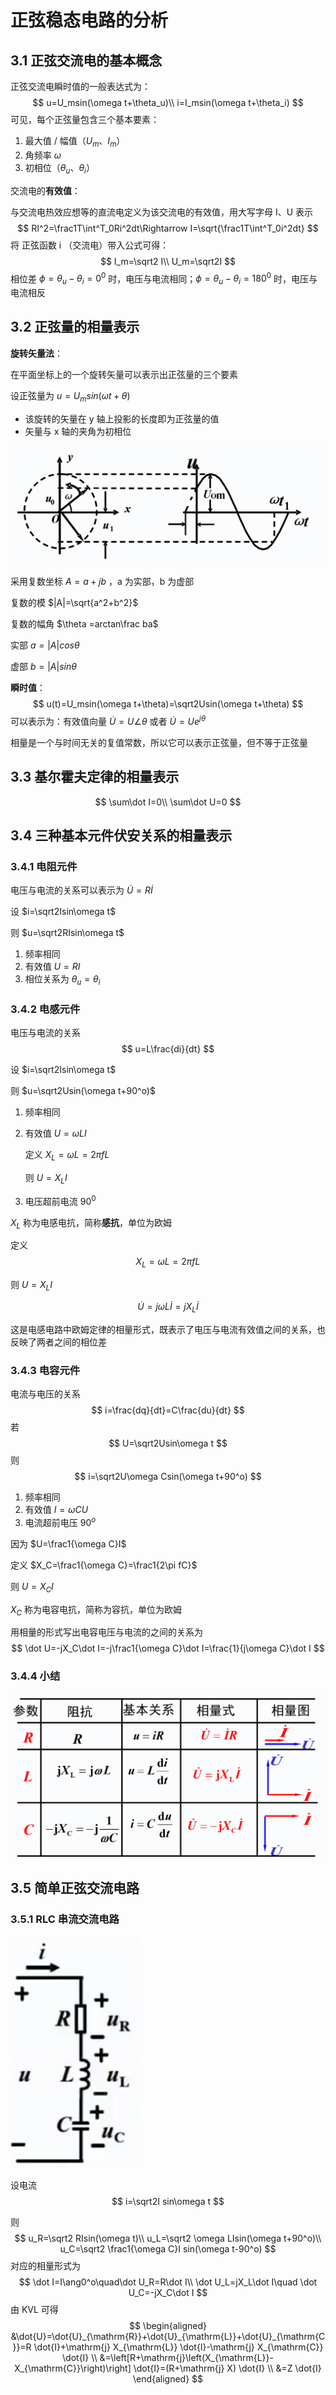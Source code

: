 # 正弦稳态电路的分析

## 3.1 正弦交流电的基本概念

正弦交流电瞬时值的一般表达式为：
$$
u=U_msin(\omega t+\theta_u)\\
i=I_msin(\omega t+\theta_i)
$$
可见，每个正弦量包含三个基本要素：

1. 最大值 / 幅值（$U_m$、$I_m$）
2. 角频率 $\omega$
3. 初相位（$\theta_u$、$\theta_i$）

交流电的**有效值**：

与交流电热效应想等的直流电定义为该交流电的有效值，用大写字母 I、U 表示
$$
RI^2=\frac1T\int^T_0Ri^2dt\Rightarrow I=\sqrt{\frac1T\int^T_0i^2dt}
$$
将 正弦函数 i （交流电）带入公式可得：
$$
I_m=\sqrt2 I\\
U_m=\sqrt2I
$$
相位差 $\phi=\theta_u-\theta_i=0^0$ 时，电压与电流相同；$\phi=\theta_u-\theta_i=180^0$ 时，电压与电流相反

## 3.2 正弦量的相量表示

**旋转矢量法**：

在平面坐标上的一个旋转矢量可以表示出正弦量的三个要素

设正弦量为 $u=U_msin(\omega t+\theta)$

- 该旋转的矢量在 y 轴上投影的长度即为正弦量的值
- 矢量与 x 轴的夹角为初相位

![image-20210616152555582](doc/image-20210616152555582.png)

采用复数坐标 $A=a+jb$ ，a 为实部，b 为虚部

复数的模 $|A|=\sqrt{a^2+b^2}$

复数的幅角 $\theta =arctan\frac ba$

实部 $a=|A|cos\theta$

虚部 $b=|A|sin\theta$

**瞬时值**：
$$
u(t)=U_msin(\omega t+\theta)=\sqrt2Usin(\omega t+\theta)
$$
可以表示为：有效值向量 $\dot{U}=U \angle \theta$ 或者 $\dot{U}=Ue^{j\theta}$

相量是一个与时间无关的复值常数，所以它可以表示正弦量，但不等于正弦量

## 3.3 基尔霍夫定律的相量表示

$$
\sum\dot I=0\\
\sum\dot U=0
$$

## 3.4 三种基本元件伏安关系的相量表示

### 3.4.1 电阻元件

电压与电流的关系可以表示为 $\dot U=R\dot I$

设 $i=\sqrt2Isin\omega t$

则 $u=\sqrt2RIsin\omega t$

1. 频率相同
2. 有效值 $U=RI$
3. 相位关系为 $\theta_u=\theta_i$

### 3.4.2 电感元件

电压与电流的关系
$$
u=L\frac{di}{dt}
$$

设 $i=\sqrt2Isin\omega t$

则 $u=\sqrt2Usin(\omega t+90^o)$

1. 频率相同

2. 有效值 $U=\omega LI$

   定义 $X_L=\omega L=2\pi fL$

   则 $U=X_L I$

3. 电压超前电流 $90^0$

$X_L$ 称为电感电抗，简称**感抗**，单位为欧姆

定义 
$$
X_L=\omega L=2\pi fL
$$


则 $U=X_L I$

$$
\dot U=j\omega L\dot I=jX_L\dot I
$$

这是电感电路中欧姆定律的相量形式，既表示了电压与电流有效值之间的关系，也反映了两者之间的相位差 

### 3.4.3 电容元件

电流与电压的关系
$$
i=\frac{dq}{dt}=C\frac{du}{dt}
$$
若
$$
U=\sqrt2Usin\omega t
$$
则
$$
i=\sqrt2U\omega Csin(\omega t+90^o)
$$

1. 频率相同
2. 有效值 $I=\omega CU$
3. 电流超前电压 $90^o$

因为 $U=\frac1{\omega C}I$

定义 $X_C=\frac1{\omega C}=\frac1{2\pi fC}$

则 $U=X_CI$

$X_C$ 称为电容电抗，简称为容抗，单位为欧姆

用相量的形式写出电容电压与电流的之间的关系为
$$
\dot U=-jX_C\dot I=-j\frac1{\omega C}\dot I=\frac{1}{j\omega C}\dot I
$$

### 3.4.4 小结

![image-20210618135535883](doc/image-20210618135535883.png)

## 3.5 简单正弦交流电路

### 3.5.1 RLC 串流交流电路

![image-20210618172014355](doc/image-20210618172014355.png)

设电流
$$
i=\sqrt2I sin\omega t
$$


则
$$
u_R=\sqrt2 RIsin(\omega t)\\
u_L=\sqrt2 \omega LIsin(\omega t+90^o)\\
u_C=\sqrt2 \frac1{\omega C}I sin(\omega t-90^o)
$$
对应的相量形式为
$$
\dot I=I\ang0^o\quad\dot U_R=R\dot I\\
\dot U_L=jX_L\dot I\quad \dot U_C=-jX_C\dot I
$$
由 KVL 可得
$$
\begin{aligned}
&\dot{U}=\dot{U}_{\mathrm{R}}+\dot{U}_{\mathrm{L}}+\dot{U}_{\mathrm{C}}=R \dot{I}+\mathrm{j} X_{\mathrm{L}} \dot{I}-\mathrm{j} X_{\mathrm{C}} \dot{I} \\
&=\left[R+\mathrm{j}\left(X_{\mathrm{L}}-X_{\mathrm{C}}\right)\right] \dot{I}=(R+\mathrm{j} X) \dot{I} \\
&=Z \dot{I}
\end{aligned}
$$